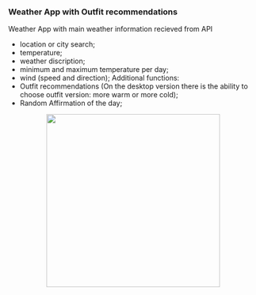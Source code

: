 
### Weather App with Outfit recommendations

Weather App with main weather information recieved from API
- location or city search;
- temperature;
- weather discription;
- minimum and maximum temperature per day;
- wind (speed and direction);
  Additional functions:
- Outfit recommendations (On the desktop version there is the ability to choose outfit version: more warm or more cold);
- Random Affirmation of the day;

<div align="center">
<a href="https://github.com/Lightlana888/Weather-App/assets/134335475/92b33c7b-a104-4cf7-abb4-a35a8e3838b0">
    <img src="https://github.com/Lightlana888/Weather-App/assets/134335475/92b33c7b-a104-4cf7-abb4-a35a8e3838b0" width="350" />
  </a>
<div/>
